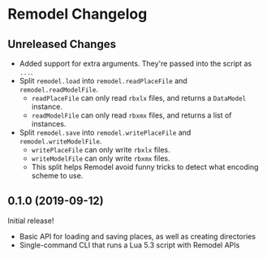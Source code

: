 # Remodel Changelog

## Unreleased Changes
* Added support for extra arguments. They're passed into the script as `...`.
* Split `remodel.load` into `remodel.readPlaceFile` and `remodel.readModelFile`.
	* `readPlaceFile` can only read `rbxlx` files, and returns a `DataModel` instance.
	* `readModelFile` can only read `rbxmx` files, and returns a list of instances.
* Split `remodel.save` into `remodel.writePlaceFile` and `remodel.writeModelFile`.
	* `writePlaceFile` can only write `rbxlx` files.
	* `writeModelFile` can only write `rbxmx` files.
	* This split helps Remodel avoid funny tricks to detect what encoding scheme to use.

## 0.1.0 (2019-09-12)
Initial release!

* Basic API for loading and saving places, as well as creating directories
* Single-command CLI that runs a Lua 5.3 script with Remodel APIs